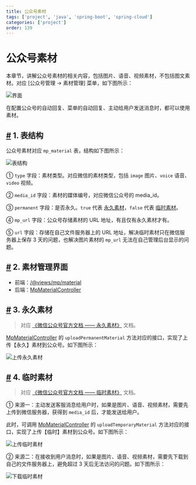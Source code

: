 ```yaml
---
title: 公众号素材
tags: ['project', 'java', 'spring-boot', 'spring-cloud']
categories: ['project']
order: 139
---
```

# 公众号素材

本章节，讲解公众号素材的相关内容，包括图片、语音、视频素材，不包括图文素材。对应 [公众号管理 -> 素材管理] 菜单，如下图所示：

 ![界面](https://cloud.iocoder.cn/img/%E5%85%AC%E4%BC%97%E5%8F%B7%E6%89%8B%E5%86%8C/%E5%85%AC%E4%BC%97%E5%8F%B7%E7%B4%A0%E6%9D%90/%E7%95%8C%E9%9D%A2.png)

 在配置公众号的自动回复、菜单的自动回复、主动给用户发送消息时，都可以使用素材。

 ## [#](#_1-表结构) 1. 表结构

 公众号素材对应 `mp_material` 表，结构如下图所示：

 ![表结构](https://cloud.iocoder.cn/img/%E5%85%AC%E4%BC%97%E5%8F%B7%E6%89%8B%E5%86%8C/%E5%85%AC%E4%BC%97%E5%8F%B7%E7%B4%A0%E6%9D%90/%E8%A1%A8%E7%BB%93%E6%9E%84.png)

 ① `type` 字段：素材类型。对应微信的素材类型，包括 `image` 图片、`voice` 语音、`video` 视频。

 ② `media_id` 字段：素材的媒体编号，对应微信公众号的 media\_id。

 ③ `permanent` 字段：是否永久。`true` 代表 [永久素材](https://developers.weixin.qq.com/doc/offiaccount/Asset_Management/Adding_Permanent_Assets.html)，`false` 代表 [临时素材](https://developers.weixin.qq.com/doc/offiaccount/Asset_Management/New_temporary_materials.html)。

 ④ `mp_url` 字段：公众号存储素材的 URL 地址，有且仅有永久素材才有。

 ⑤ `url` 字段：存储在自己文件服务器上的 URL 地址，解决临时素材只在微信服务器上保存 3 天的问题，也解决图片素材的 `mp_url` 无法在自己管理后台显示的问题。

 ## [#](#_2-素材管理界面) 2. 素材管理界面

 * 前端：[/@views/mp/material](https://github.com/yudaocode/yudao-ui-admin-vue2/blob/master/src/views/mp/material/index.vue)
* 后端：[MpMaterialController](https://github.com/YunaiV/yudao-cloud/blob/master/yudao-module-mp/yudao-module-mp-biz/src/main/java/cn/iocoder/yudao/module/mp/controller/admin/material/MpMaterialController.java)

 ## [#](#_3-永久素材) 3. 永久素材


> 对应 [《微信公众号官方文档 —— 永久素材》](https://developers.weixin.qq.com/doc/offiaccount/Asset_Management/Adding_Permanent_Assets.html) 文档。

 [MpMaterialController](https://github.com/YunaiV/yudao-cloud/blob/master/yudao-module-mp/yudao-module-mp-biz/src/main/java/cn/iocoder/yudao/module/mp/controller/admin/material/MpMaterialController.java#L40-L47) 的 `uploadPermanentMaterial` 方法对应的接口，实现了上传【永久】素材到公众号。如下图所示：

 ![上传永久素材](https://cloud.iocoder.cn/img/%E5%85%AC%E4%BC%97%E5%8F%B7%E6%89%8B%E5%86%8C/%E5%85%AC%E4%BC%97%E5%8F%B7%E7%B4%A0%E6%9D%90/%E4%B8%8A%E4%BC%A0%E6%B0%B8%E4%B9%85%E7%B4%A0%E6%9D%90.png)

 ## [#](#_4-临时素材) 4. 临时素材


> 对应 [《微信公众号官方文档 —— 临时素材》](https://developers.weixin.qq.com/doc/offiaccount/Asset_Management/New_temporary_materials.html) 文档。

 ① 来源一：主动发送客服消息给用户时，如果是图片、语音、视频素材，需要先上传到微信服务器，获得到 `media_id` 后，才能发送给用户。

 此时，可调用 [MpMaterialController](https://github.com/YunaiV/yudao-cloud/blob/master/yudao-module-mp/yudao-module-mp-biz/src/main/java/cn/iocoder/yudao/module/mp/controller/admin/material/MpMaterialController.java#L31-L38) 的 `uploadTemporaryMaterial` 方法对应的接口，实现了上传【临时】素材到公众号。如下图所示：

 ![上传临时素材](https://cloud.iocoder.cn/img/%E5%85%AC%E4%BC%97%E5%8F%B7%E6%89%8B%E5%86%8C/%E5%85%AC%E4%BC%97%E5%8F%B7%E7%B4%A0%E6%9D%90/%E4%B8%8A%E4%BC%A0%E4%B8%B4%E6%97%B6%E7%B4%A0%E6%9D%90.png)

 ② 来源二：在接收到用户消息时，如果是图片、语音、视频素材，需要先下载到自己的文件服务器上，避免超过 3 天后无法访问的问题。如下图所示：

 ![下载临时素材](https://cloud.iocoder.cn/img/%E5%85%AC%E4%BC%97%E5%8F%B7%E6%89%8B%E5%86%8C/%E5%85%AC%E4%BC%97%E5%8F%B7%E7%B4%A0%E6%9D%90/%E4%B8%8B%E8%BD%BD%E4%B8%B4%E6%97%B6%E7%B4%A0%E6%9D%90.png)
